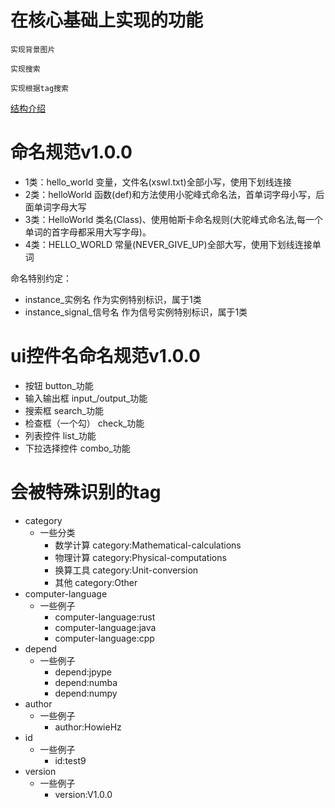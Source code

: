 # 在核心基础上实现的功能

    实现背景图片
    
    实现搜索
    
    实现根据tag搜索

[结构介绍](https://hpyculator.readthedocs.io/zh_CN/latest/project_structure.html#hpyc-pyside-ui)

# 命名规范v1.0.0

- 1类：hello_world 变量，文件名(xswl.txt)全部小写，使用下划线连接
- 2类：helloWorld 函数(def)和方法使用小驼峰式命名法，首单词字母小写，后面单词字母大写
- 3类：HelloWorld 类名(Class)、使用帕斯卡命名规则(大驼峰式命名法,每一个单词的首字母都采用大写字母)。
- 4类：HELLO_WORLD 常量(NEVER_GIVE_UP)全部大写，使用下划线连接单词

命名特别约定：

- instance_实例名 作为实例特别标识，属于1类
- instance_signal_信号名 作为信号实例特别标识，属于1类

# ui控件名命名规范v1.0.0

- 按钮 button_功能
- 输入输出框 input_/output_功能
- 搜索框 search_功能
- 检查框（一个勾） check_功能
- 列表控件 list_功能
- 下拉选择控件 combo_功能

[//]: # (how to locale 从py生成pot文件)

[//]: # ()
[//]: # (- python C:\dev\python310\Tools\locale\pygettext.py -d __init__ __init__.py)

[//]: # (- mgsfmt.py来编译pot文件生成mo文件)

# 会被特殊识别的tag

- category
  - 一些分类
    - 数学计算 category:Mathematical-calculations
    - 物理计算 category:Physical-computations
    - 换算工具 category:Unit-conversion
    - 其他    category:Other
- computer-language
  - 一些例子 
    - computer-language:rust
    - computer-language:java
    - computer-language:cpp
- depend
  - 一些例子
    - depend:jpype
    - depend:numba
    - depend:numpy
- author
  - 一些例子
    - author:HowieHz 
- id
  - 一些例子
    - id:test9 
- version
  - 一些例子
    - version:V1.0.0 
